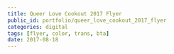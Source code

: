 ```yaml
---
title: Queer Love Cookout 2017 Flyer
public_id: portfolio/queer_love_cookout_2017_flyer
categories: digital
tags: [flyer, color, trans, bta]
date: 2017-08-18
---
```

